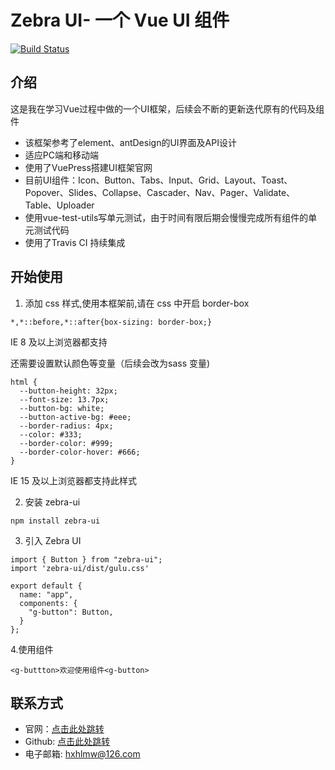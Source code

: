 # Zebra UI- 一个 Vue UI 组件 
[![Build Status](https://www.travis-ci.org/118396/gulu-vue.svg?branch=master)](https://www.travis-ci.org/118396/gulu-vue)

## 介绍
这是我在学习Vue过程中做的一个UI框架，后续会不断的更新迭代原有的代码及组件
- 该框架参考了element、antDesign的UI界面及API设计
- 适应PC端和移动端
- 使用了VuePress搭建UI框架官网
- 目前UI组件：Icon、Button、Tabs、Input、Grid、Layout、Toast、Popover、Slides、Collapse、Cascader、Nav、Pager、Validate、Table、Uploader
- 使用vue-test-utils写单元测试，由于时间有限后期会慢慢完成所有组件的单元测试代码
- 使用了Travis CI 持续集成

## 开始使用

1. 添加 css 样式,使用本框架前,请在 css 中开启 border-box

```
*,*::before,*::after{box-sizing: border-box;}
```
IE 8 及以上浏览器都支持

还需要设置默认颜色等变量（后续会改为sass 变量)

```
html {
  --button-height: 32px;
  --font-size: 13.7px;
  --button-bg: white;
  --button-active-bg: #eee;
  --border-radius: 4px;
  --color: #333;
  --border-color: #999;
  --border-color-hover: #666;
}
```
IE 15 及以上浏览器都支持此样式

2. 安装 zebra-ui
```
npm install zebra-ui
```

3. 引入 Zebra UI
```
import { Button } from "zebra-ui";
import 'zebra-ui/dist/gulu.css'

export default {
  name: "app",
  components: {
    "g-button": Button,
  }
};
```
4.使用组件
```
<g-buttton>欢迎使用组件<g-button>
```

## 联系方式
- 官网：[点击此处跳转](hhttps://118396.github.io/gulu-vue/)
- Github: [点击此处跳转](https://github.com/118396)
- 电子邮箱: hxhlmw@126.com
